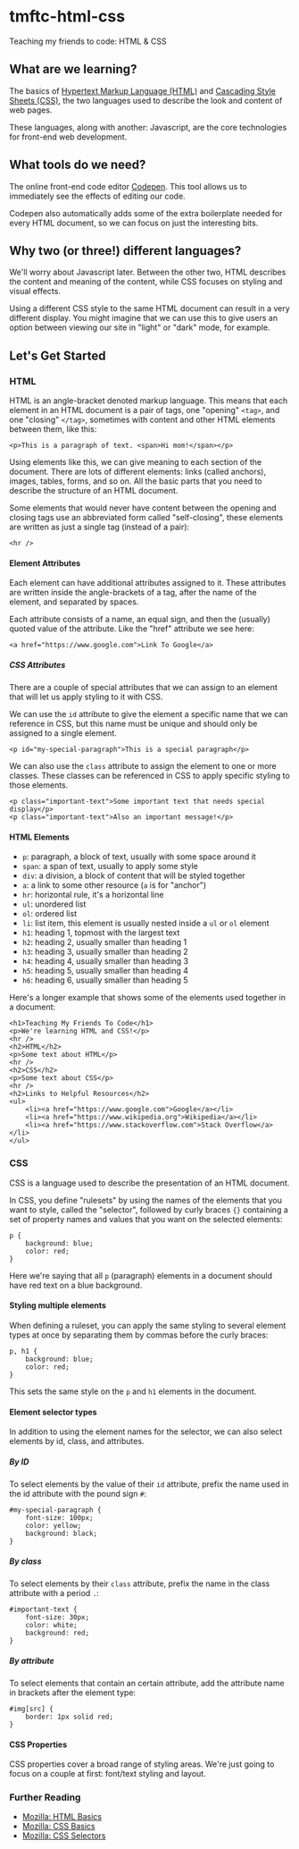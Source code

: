 # tmftc-html-css
Teaching my friends to code: HTML &amp; CSS


## What are we learning?
The basics of [Hypertext Markup Language (HTML)](https://en.wikipedia.org/wiki/HTML) and [Cascading Style Sheets (CSS)](https://en.wikipedia.org/wiki/Cascading_Style_Sheets), the two languages used to describe the look and content of web pages.

These languages, along with another: Javascript, are the core technologies for front-end web development. 


## What tools do we need?
The online front-end code editor [Codepen](https://codepen.io/pen/). This tool allows us to immediately see the effects of editing our code.

Codepen also automatically adds some of the extra boilerplate needed for every HTML document, so we can focus on just the interesting bits.


## Why two (or three!) different languages?
We'll worry about Javascript later. Between the other two, HTML describes the content and meaning of the content, while CSS focuses on styling and visual effects.

Using a different CSS style to the same HTML document can result in a very different display. You might imagine that we can use this to give users an option between viewing our site in "light" or "dark" mode, for example.


## Let's Get Started

### HTML
HTML is an angle-bracket denoted markup language. This means that each element in an HTML document is a pair of tags, one "opening" `<tag>`, and one "closing" `</tag>`, sometimes with content and other HTML elements between them, like this:

    <p>This is a paragraph of text. <span>Hi mom!</span></p>
    
Using elements like this, we can give meaning to each section of the document. There are lots of different elements: links (called anchors), images, tables, forms, and so on. All the basic parts that you need to describe the structure of an HTML document.

Some elements that would never have content between the opening and closing tags use an abbreviated form called "self-closing", these elements are written as just a single tag (instead of a pair):

    <hr />
    
#### Element Attributes
Each element can have additional attributes assigned to it. These attributes are written inside the angle-brackets of a tag, after the name of the element, and separated by spaces.

Each attribute consists of a name, an equal sign, and then the (usually) quoted value of the attribute. Like the "href" attribute we see here:

    <a href="https://www.google.com">Link To Google</a>
    
##### CSS Attributes
There are a couple of special attributes that we can assign to an element that will let us apply styling to it with CSS.

We can use the `id` attribute to give the element a specific name that we can reference in CSS, but this name must be unique and should only be assigned to a single element.

    <p id="my-special-paragraph">This is a special paragraph</p>

We can also use the `class` attribute to assign the element to one or more classes. These classes can be referenced in CSS to apply specific styling to those elements.

    <p class="important-text">Some important text that needs special display</p>
    <p class="important-text">Also an important message!</p>

#### HTML Elements
- `p`: paragraph, a block of text, usually with some space around it
- `span`: a span of text, usually to apply some style
- `div`: a division, a block of content that will be styled together
- `a`: a link to some other resource (`a` is for "anchor")
- `hr`: horizontal rule, it's a horizontal line
- `ul`: unordered list
- `ol`: ordered list
- `li`: list item, this element is usually nested inside a `ul` or `ol` element
- `h1`: heading 1, topmost with the largest text
- `h2`: heading 2, usually smaller than heading 1
- `h3`: heading 3, usually smaller than heading 2
- `h4`: heading 4, usually smaller than heading 3
- `h5`: heading 5, usually smaller than heading 4
- `h6`: heading 6, usually smaller than heading 5

Here's a longer example that shows some of the elements used together in a document:

    <h1>Teaching My Friends To Code</h1>
    <p>We're learning HTML and CSS!</p>
    <hr />
    <h2>HTML</h2>
    <p>Some text about HTML</p>
    <hr />
    <h2>CSS</h2>
    <p>Some text about CSS</p>
    <hr />
    <h2>Links to Helpful Resources</h2>
    <ul>
        <li><a href="https://www.google.com">Google</a></li>
        <li><a href="https://www.wikipedia.org">Wikipedia</a></li>
        <li><a href="https://www.stackoverflow.com">Stack Overflow</a></li>
    </ul> 

### CSS
CSS is a language used to describe the presentation of an HTML document.

In CSS, you define "rulesets" by using the names of the elements that you want to style, called the "selector", followed by curly braces `{}` containing a set of property names and values that you want on the selected elements:

    p {
        background: blue;
        color: red;
    }

Here we're saying that all `p` (paragraph) elements in a document should have red text on a blue background.

#### Styling multiple elements
When defining a ruleset, you can apply the same styling to several element types at once by separating them by commas before the curly braces:

    p, h1 {
        background: blue;
        color: red;
    }
    
This sets the same style on the `p` and `h1` elements in the document.
    
#### Element selector types
In addition to using the element names for the selector, we can also select elements by id, class, and attributes.

##### By ID
To select elements by the value of their `id` attribute, prefix the name used in the id attribute with the pound sign `#`:

    #my-special-paragraph {
        font-size: 100px;
        color: yellow;
        background: black;
    }

##### By class
To select elements by their `class` attribute, prefix the name in the class attribute with a period `.`:

    #important-text {
        font-size: 30px;
        color: white;
        background: red;
    }

##### By attribute
To select elements that contain an certain attribute, add the attribute name in brackets after the element type:

    #img[src] {
        border: 1px solid red;
    }
    
#### CSS Properties
CSS properties cover a broad range of styling areas. We're just going to focus on a couple at first: font/text styling and layout.

##### 

### Further Reading
- [Mozilla: HTML Basics](https://developer.mozilla.org/en-US/docs/Learn/Getting_started_with_the_web/HTML_basics)
- [Mozilla: CSS Basics](https://developer.mozilla.org/en-US/docs/Learn/Getting_started_with_the_web/CSS_basics)
- [Mozilla: CSS Selectors](https://developer.mozilla.org/en-US/docs/Learn/CSS/Building_blocks/Selectors)
